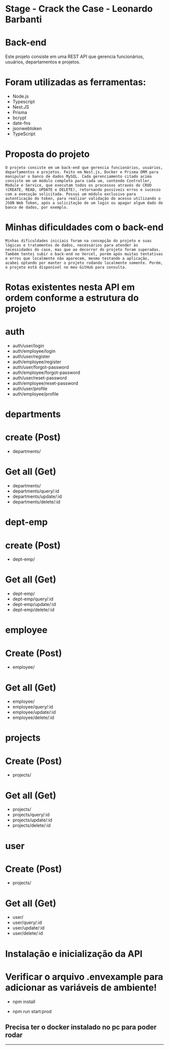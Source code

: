 # Stage - Crack the Case - Leonardo Barbanti #

# Back-end #

Este projeto consiste em uma REST API que gerencia funcionários, usuários, departamentos e projetos.

# Foram utilizadas as ferramentas:

- Node.js
- Typescript
- Nest.JS
- Prisma
- bcrypt
- date-fns
- jsonwebtoken
- TypeScript

# Proposta do projeto #

    O projeto consiste em um back-end que gerencia funcionários, usuários, departamentos e projetos. Feito em Nest.js, Docker e Prisma ORM para manipular o banco de dados MySQL. Cada gerenciamento citado acima consiste em um módulo completo para cada um, contendo Controller, Module e Service, que executam todos os processos através do CRUD (CREATE, READ, UPDATE e DELETE), retornando possíveis erros e sucesso com a execução solicitada. Possui um módulo exclusivo para autenticação do token, para realizar validação do acesso utilizando o JSON Web Token, após a solicitação de um login ou apagar algum dado do banco de dados, por exemplo.

# Minhas dificuldades com o back-end #

    Minhas dificuldades iniciais foram na concepção do projeto e suas lógicas e tratamentos de dados, necessários para atender às necessidades do case, mas que ao decorrer do projeto foram superadas. Também tentei subir o back-end no Vercel, porém após muitas tentativas e erros que localmente não aparecem, mesmo testando a aplicação, acabei optando por manter o projeto rodando localmente somente. Porém, o projeto está disponível no meu GitHub para consulta.

# Rotas existentes nesta API em ordem conforme a estrutura do projeto #

# auth #

- auth/user/login
- auth/employee/login
- auth/user/register
- auth/employee/register
- auth/user/forgot-password
- auth/employee/forgot-password
- auth/user/reset-password
- auth/employee/reset-password
- auth/user/profile
- auth/employee/profile

# departments #

# create (Post)
- departments/
# Get all (Get)
- departments/
- departments/query/:id
- departments/update/:id
- departments/delete/:id

# dept-emp #
# create (Post)
- dept-emp/
# Get all (Get)
- dept-emp/
- dept-emp/query/:id
- dept-emp/update/:id
- dept-emp/delete/:id

# employee #
# Create (Post)
- employee/
# Get all (Get)
- employee/
- employee/query/:id
- employee/update/:id
- employee/delete/:id

# projects #
# Create (Post)
- projects/
# Get all (Get)
- projects/
- projects/query/:id
- projects/update/:id
- projects/delete/:id

# user #
# Create (Post)
- projects/
# Get all (Get)
- user/
- user/query/:id
- user/update/:id
- user/delete/:id

# Instalação e inicialização da API #

# Verificar o arquivo .envexample para adicionar as variáveis de ambiente!

- npm install

- npm run start:prod

## Precisa ter o docker instalado no pc para poder rodar ##

----------------------------------------------------------------------------------------------------------